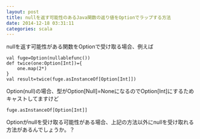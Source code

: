 ```yaml
---
layout: post
title: nullを返す可能性のあるJava関数の返り値をOptionでラップする方法
date: 2014-12-18 03:31:11
categories: scala
---
```

<p>nullを返す可能性がある関数をOptionで受け取る場合、例えば</p>

```
val fuge=Option(nullablefunc())
def twice(one:Option[Int])={
    one.map(2*)
}
val result=twice(fuge.asInstanceOf[Option[Int]])
```

<p>Option(null)の場合、型がOption[Null]=NoneになるのでOption[Int]にするためキャストしてますけど</p>

```
fuge.asInstanceOf[Option[Int]]
```

<p>Optionがnullを受け取る可能性がある場合、上記の方法以外にnullを受け取れる方法があるんでしょうか。？</p>
